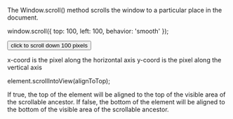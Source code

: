 The Window.scroll() method scrolls the window to a particular place in the document.

window.scroll({
  top: 100,
  left: 100,
  behavior: 'smooth'
});

<button onClick="scroll(0, 100);">click to scroll down 100 pixels</button>


x-coord is the pixel along the horizontal axis
y-coord is the pixel along the vertical axis


element.scrollIntoView(alignToTop);

If true, the top of the element will be aligned to the top of the visible area of the scrollable ancestor.
If false, the bottom of the element will be aligned to the bottom of the visible area of the scrollable ancestor.